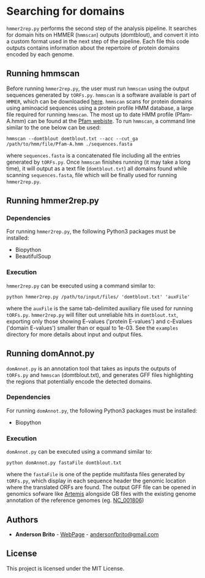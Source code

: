 # Searching for domains

`hmmer2rep.py` performs the second step of the analysis pipeline. It searches for domain hits on HMMER (`hmmscan`) outputs (domtblout), and convert it into a custom format used in the next step of the pipeline. Each file this code outputs contains information about the repertoire of protein domains encoded by each genome.

## Running hmmscan

Before running `hmmer2rep.py`, the user must run `hmmscan` using the output sequences generated by `tORFs.py`. `hmmscan` is a software available is part of `HMMER`, which can be downloaded [here](http://hmmer.org/download.html). `hmmscan` scans for protein domains using aminoacid sequences using a protein profile HMM database, a large file required for running `hmmscan`. The most up to date HMM profile (Pfam-A.hmm) can be found at the [Pfam webiste](http://bit.ly/2BUXaWV). To run `hmmscan`, a command line similar to the one below can be used:

```
hmmscan --domtblout domtblout.txt --acc --cut_ga /path/to/hmm/file/Pfam-A.hmm ./sequences.fasta
```

where `sequences.fasta` is a concatenated file including all the entries generated by `tORFs.py`. Once `hmmscan` finishes running (it may take a long time), it will output as a text file (`domtblout.txt`) all domains found while scanning `sequences.fasta`, file which will be finally used for running `hmmer2rep.py`.

## Running hmmer2rep.py

### Dependencies

For running `hmmer2rep.py`, the following Python3 packages must be installed:

* Biopython
* BeautifulSoup

### Execution

`hmmer2rep.py` can be executed using a command similar to:

```
python hmmer2rep.py /path/to/input/files/ 'domtblout.txt' 'auxFile'
```

where the `auxFile` is the same tab-delimited auxiliary file used for running `tORFs.py`. `hmmer2rep.py` will filter out unreliable hits in `domtblout.txt`, exporting only those showing E-values ('protein E-values') and c-Evalues ('domain E-values') smaller than or equal to 1e-03. See the `examples` directory for more details about input and output files.

## Running domAnnot.py

`domAnnot.py` is an annotation tool that takes as inputs the outputs of `tORFs.py` and `hmmscan` (domtblout.txt), and generates GFF files highlighting the regions that potentially encode the detected domains.

### Dependencies

For running `domAnnot.py`, the following Python3 packages must be installed:

* Biopython

### Execution

`domAnnot.py` can be executed using a command similar to:

```
python domAnnot.py fastaFile domtblout.txt
```

where the `fastaFile` is one of the peptide multifasta files generated by `tORFs.py`, which display in each sequence header the genomic location where the translated ORFs are found. The output GFF file can be opened in genomics sofware like [Artemis](https://www.sanger.ac.uk/science/tools/artemis) alongside GB files with the existing genome annotation of the reference genomes (eg. [NC_001806](https://www.ncbi.nlm.nih.gov/nuccore/NC_001806))

## Authors

* **Anderson Brito** - [WebPage](https://andersonbrito.github.io/) - andersonfbrito@gmail.com

## License

This project is licensed under the MIT License.

<!---
--->
